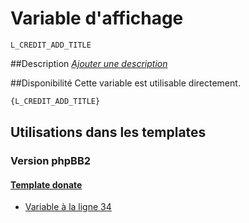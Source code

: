 # Variable d'affichage
```
L_CREDIT_ADD_TITLE
```


##Description
[*Ajouter une description*](https://fa-tvars.appspot.com/var/L_CREDIT_ADD_TITLE)

##Disponibilité
Cette variable est utilisable directement.

```html
{L_CREDIT_ADD_TITLE}
```

## Utilisations dans les templates

### Version phpBB2

#### [Template donate](subsilver/donate.md#readme)
* [Variable &agrave; la ligne 34](../subsilver/donate.tpl#L34)